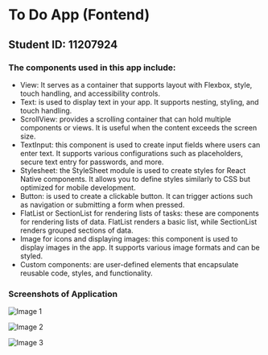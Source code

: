 # To Do App (Fontend)

## Student ID: 11207924

### The components used in this app include: 

- View:  It serves as a container that supports layout with Flexbox, style, touch handling, and accessibility controls.
- Text:  is used to display text in your app. It supports nesting, styling, and touch handling.
- ScrollView: provides a scrolling container that can hold multiple components or views. It is useful when the content exceeds the screen size.
- TextInput: this component is used to create input fields where users can enter text. It supports various configurations such as placeholders, secure text entry for passwords, and more.
- Stylesheet: the StyleSheet module is used to create styles for React Native components. It allows you to define styles similarly to CSS but optimized for mobile development.
- Button: is used to create a clickable button. It can trigger actions such as navigation or submitting a form when pressed.
- FlatList or SectionList for rendering lists of tasks: these are components for rendering lists of data. FlatList renders a basic list, while SectionList renders grouped sections of data.
- Image for icons and displaying images: this component is used to display images in the app. It supports various image formats and can be styled.
- Custom components:  are user-defined elements that encapsulate reusable code, styles, and functionality. 

### Screenshots of Application
![Image 1](images/rnshot-1.PNG)

![Image 2](images/rnshot-2.PNG)

![Image 3](images/rnshot-3.PNG)
